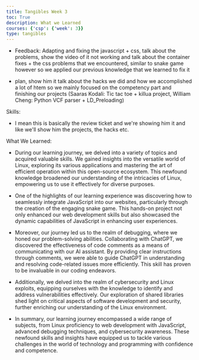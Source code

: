 ```yaml
---
title: Tangibles Week 3
toc: True
description: What we Learned
courses: {'csp': {'week': 3}}
type: tangibles
---
```


- Feedback:
Adapting and fixing the javascript + css, talk about the problems, show the video of it not working and talk about the container fixes + the css problems that we encountered, similar to snake game however so we applied our previous knowledge that we learned to fix it

- plan, show him it talk about the hacks we did and how we accomplished a lot of htem so we mainly focused on the competency part and finishing our projects
(Saaras Kodali: Tic tac toe + killua project, William Cheng: Python VCF parser + LD_Preloading)

Skills:
- I mean this is basically the review ticket and we're showing him it and like we'll show him the projects, the hacks etc.

What We Learned:
- During our learning journey, we delved into a variety of topics and acquired valuable skills. We gained insights into the versatile world of Linux, exploring its various applications and mastering the art of efficient operation within this open-source ecosystem. This newfound knowledge broadened our understanding of the intricacies of Linux, empowering us to use it effectively for diverse purposes.

- One of the highlights of our learning experience was discovering how to seamlessly integrate JavaScript into our websites, particularly through the creation of the engaging snake game. This hands-on project not only enhanced our web development skills but also showcased the dynamic capabilities of JavaScript in enhancing user experiences.

- Moreover, our journey led us to the realm of debugging, where we honed our problem-solving abilities. Collaborating with ChatGPT, we discovered the effectiveness of code comments as a means of communicating with our AI assistant. By providing clear instructions through comments, we were able to guide ChatGPT in understanding and resolving code-related issues more efficiently. This skill has proven to be invaluable in our coding endeavors.

- Additionally, we delved into the realm of cybersecurity and Linux exploits, equipping ourselves with the knowledge to identify and address vulnerabilities effectively. Our exploration of shared libraries shed light on critical aspects of software development and security, further enriching our understanding of the Linux environment.

- In summary, our learning journey encompassed a wide range of subjects, from Linux proficiency to web development with JavaScript, advanced debugging techniques, and cybersecurity awareness. These newfound skills and insights have equipped us to tackle various challenges in the world of technology and programming with confidence and competence.